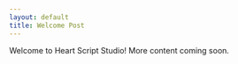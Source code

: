 ```yaml
---
layout: default
title: Welcome Post
---
```


Welcome to Heart Script Studio! More content coming soon.
